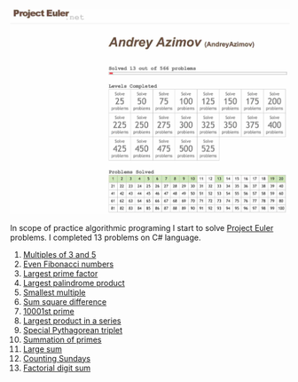 ![](https://github.com/AndreyAzimov/project-euler/blob/master/progress.jpg)

In scope of practice algorithmic programing I start to solve [Project Euler][site] problems.
I completed 13 problems on C# language.

1. [Multiples of 3 and 5][p1]
2. [Even Fibonacci numbers][p2]
3. [Largest prime factor][p3]
4. [Largest palindrome product][p4]
5. [Smallest multiple][p5]
6. [Sum square difference][p6]
7. [10001st prime][p7]
8. [Largest product in a series][p8]
9. [Special Pythagorean triplet][p9]
10. [Summation of primes][p10]
13. [Large sum][p13]
19. [Counting Sundays][p19]
20. [Factorial digit sum][p20]

[site]:<http://projecteuler.net>

[p1]:<https://projecteuler.net/problem=1>
[p2]:<https://projecteuler.net/problem=2>
[p3]:<https://projecteuler.net/problem=3>
[p4]:<https://projecteuler.net/problem=4>
[p5]:<https://projecteuler.net/problem=5>
[p6]:<https://projecteuler.net/problem=6>
[p7]:<https://projecteuler.net/problem=7>
[p8]:<https://projecteuler.net/problem=8>
[p9]:<https://projecteuler.net/problem=9>
[p10]:<https://projecteuler.net/problem=10>
[p13]:<https://projecteuler.net/problem=13>
[p19]:<https://projecteuler.net/problem=19>
[p20]:<https://projecteuler.net/problem=20>
